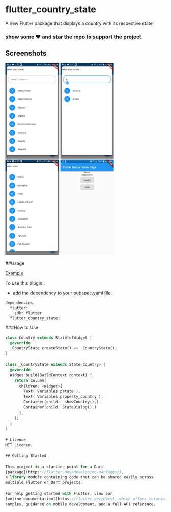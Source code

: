 # flutter_country_state

A new Flutter package that displays a country with its respective state.
### show some :heart: and star the repo to support the project.

## Screenshots
<img src="ss1.jpg" height="300em" /> <img src="ss2.jpg" height="300em" /> <img src="ss3.jpg" height="300em" /> <img src="ss4.jpg" height="300em" />

##Usage

[Example](https://github.com/mimi-tech/flutter_country_state/tree/master/example)

To use this plugin :
* add the dependency to your [pubspec.yaml](https://github.com/mimi-tech/flutter_country_state/tree/master/pubspec.yaml) file.
```
dependencies:
  flutter:
    sdk: flutter
  flutter_country_state:
  ```

  ###How to Use
  ``` dart
  class Country extends StatefulWidget {
    @override
    _CountryState createState() => _CountryState();
  }

  class _CountryState extends State<Country> {
    @override
    Widget build(BuildContext context) {
      return Column(
        children: <Widget>[
          Text( Variables.pstate ),
          Text( Variables.property_country ),
          Container(child:  showCountry(),)
          Container(child: StateDialog(),)
        ],
      );
    }
  }

# Licence
MIT Licence.

## Getting Started

This project is a starting point for a Dart
[package](https://flutter.dev/developing-packages/),
a library module containing code that can be shared easily across
multiple Flutter or Dart projects.

For help getting started with Flutter, view our 
[online documentation](https://flutter.dev/docs), which offers tutorials, 
samples, guidance on mobile development, and a full API reference.
